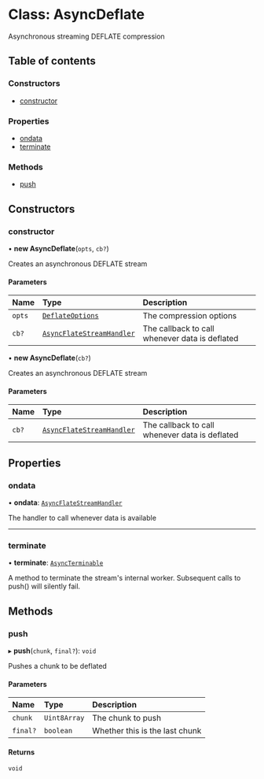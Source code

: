 # Class: AsyncDeflate

Asynchronous streaming DEFLATE compression

## Table of contents

### Constructors

- [constructor](AsyncDeflate.md#constructor)

### Properties

- [ondata](AsyncDeflate.md#ondata)
- [terminate](AsyncDeflate.md#terminate)

### Methods

- [push](AsyncDeflate.md#push)

## Constructors

### constructor

• **new AsyncDeflate**(`opts`, `cb?`)

Creates an asynchronous DEFLATE stream

#### Parameters

| Name | Type | Description |
| :------ | :------ | :------ |
| `opts` | [`DeflateOptions`](../interfaces/DeflateOptions.md) | The compression options |
| `cb?` | [`AsyncFlateStreamHandler`](../README.md#asyncflatestreamhandler) | The callback to call whenever data is deflated |

• **new AsyncDeflate**(`cb?`)

Creates an asynchronous DEFLATE stream

#### Parameters

| Name | Type | Description |
| :------ | :------ | :------ |
| `cb?` | [`AsyncFlateStreamHandler`](../README.md#asyncflatestreamhandler) | The callback to call whenever data is deflated |

## Properties

### ondata

• **ondata**: [`AsyncFlateStreamHandler`](../README.md#asyncflatestreamhandler)

The handler to call whenever data is available

___

### terminate

• **terminate**: [`AsyncTerminable`](../interfaces/AsyncTerminable.md)

A method to terminate the stream's internal worker. Subsequent calls to
push() will silently fail.

## Methods

### push

▸ **push**(`chunk`, `final?`): `void`

Pushes a chunk to be deflated

#### Parameters

| Name | Type | Description |
| :------ | :------ | :------ |
| `chunk` | `Uint8Array` | The chunk to push |
| `final?` | `boolean` | Whether this is the last chunk |

#### Returns

`void`
